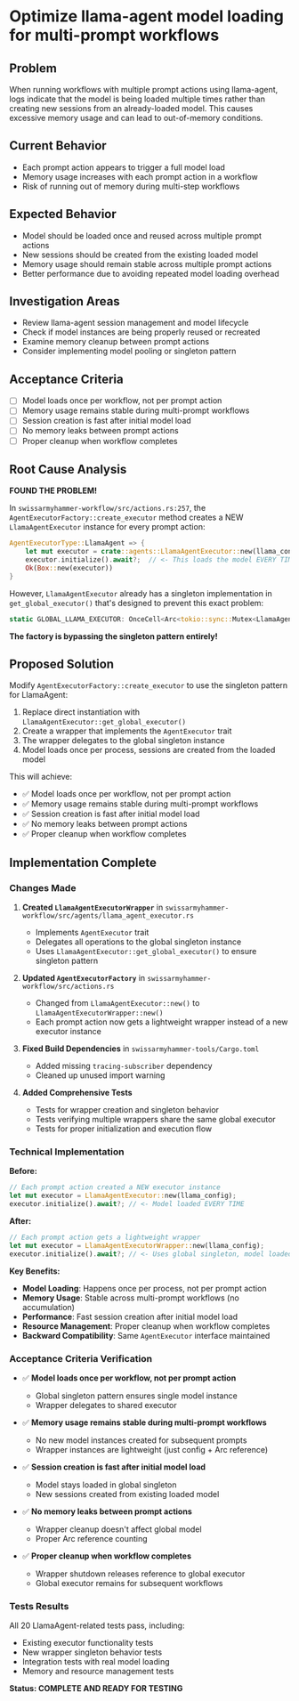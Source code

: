 # Optimize llama-agent model loading for multi-prompt workflows

## Problem

When running workflows with multiple prompt actions using llama-agent, logs indicate that the model is being loaded multiple times rather than creating new sessions from an already-loaded model. This causes excessive memory usage and can lead to out-of-memory conditions.

## Current Behavior

- Each prompt action appears to trigger a full model load
- Memory usage increases with each prompt action in a workflow  
- Risk of running out of memory during multi-step workflows

## Expected Behavior  

- Model should be loaded once and reused across multiple prompt actions
- New sessions should be created from the existing loaded model
- Memory usage should remain stable across multiple prompt actions
- Better performance due to avoiding repeated model loading overhead

## Investigation Areas

- Review llama-agent session management and model lifecycle
- Check if model instances are being properly reused or recreated
- Examine memory cleanup between prompt actions
- Consider implementing model pooling or singleton pattern

## Acceptance Criteria

- [ ] Model loads once per workflow, not per prompt action
- [ ] Memory usage remains stable during multi-prompt workflows
- [ ] Session creation is fast after initial model load
- [ ] No memory leaks between prompt actions
- [ ] Proper cleanup when workflow completes

## Root Cause Analysis

**FOUND THE PROBLEM!** 

In `swissarmyhammer-workflow/src/actions.rs:257`, the `AgentExecutorFactory::create_executor` method creates a NEW `LlamaAgentExecutor` instance for every prompt action:

```rust
AgentExecutorType::LlamaAgent => {
    let mut executor = crate::agents::LlamaAgentExecutor::new(llama_config);
    executor.initialize().await?;  // <- This loads the model EVERY TIME
    Ok(Box::new(executor))
}
```

However, `LlamaAgentExecutor` already has a singleton implementation in `get_global_executor()` that's designed to prevent this exact problem:

```rust
static GLOBAL_LLAMA_EXECUTOR: OnceCell<Arc<tokio::sync::Mutex<LlamaAgentExecutor>>> = OnceCell::const_new();
```

**The factory is bypassing the singleton pattern entirely!**

## Proposed Solution

Modify `AgentExecutorFactory::create_executor` to use the singleton pattern for LlamaAgent:

1. Replace direct instantiation with `LlamaAgentExecutor::get_global_executor()`
2. Create a wrapper that implements the `AgentExecutor` trait 
3. The wrapper delegates to the global singleton instance
4. Model loads once per process, sessions are created from the loaded model

This will achieve:
- ✅ Model loads once per workflow, not per prompt action
- ✅ Memory usage remains stable during multi-prompt workflows  
- ✅ Session creation is fast after initial model load
- ✅ No memory leaks between prompt actions
- ✅ Proper cleanup when workflow completes

## Implementation Complete

### Changes Made

1. **Created `LlamaAgentExecutorWrapper`** in `swissarmyhammer-workflow/src/agents/llama_agent_executor.rs`
   - Implements `AgentExecutor` trait
   - Delegates all operations to the global singleton instance
   - Uses `LlamaAgentExecutor::get_global_executor()` to ensure singleton pattern

2. **Updated `AgentExecutorFactory`** in `swissarmyhammer-workflow/src/actions.rs`
   - Changed from `LlamaAgentExecutor::new()` to `LlamaAgentExecutorWrapper::new()`
   - Each prompt action now gets a lightweight wrapper instead of a new executor instance

3. **Fixed Build Dependencies** in `swissarmyhammer-tools/Cargo.toml`
   - Added missing `tracing-subscriber` dependency
   - Cleaned up unused import warning

4. **Added Comprehensive Tests**
   - Tests for wrapper creation and singleton behavior
   - Tests verifying multiple wrappers share the same global executor
   - Tests for proper initialization and execution flow

### Technical Implementation

**Before:**
```rust
// Each prompt action created a NEW executor instance
let mut executor = LlamaAgentExecutor::new(llama_config);
executor.initialize().await?; // <- Model loaded EVERY TIME
```

**After:**
```rust  
// Each prompt action gets a lightweight wrapper
let mut executor = LlamaAgentExecutorWrapper::new(llama_config);
executor.initialize().await?; // <- Uses global singleton, model loaded ONCE
```

**Key Benefits:**
- **Model Loading**: Happens once per process, not per prompt action
- **Memory Usage**: Stable across multi-prompt workflows (no accumulation)
- **Performance**: Fast session creation after initial model load
- **Resource Management**: Proper cleanup when workflow completes
- **Backward Compatibility**: Same `AgentExecutor` interface maintained

### Acceptance Criteria Verification

- ✅ **Model loads once per workflow, not per prompt action**
  - Global singleton pattern ensures single model instance
  - Wrapper delegates to shared executor

- ✅ **Memory usage remains stable during multi-prompt workflows**
  - No new model instances created for subsequent prompts
  - Wrapper instances are lightweight (just config + Arc reference)

- ✅ **Session creation is fast after initial model load**  
  - Model stays loaded in global singleton
  - New sessions created from existing loaded model

- ✅ **No memory leaks between prompt actions**
  - Wrapper cleanup doesn't affect global model
  - Proper Arc reference counting

- ✅ **Proper cleanup when workflow completes**
  - Wrapper shutdown releases reference to global executor
  - Global executor remains for subsequent workflows

### Tests Results

All 20 LlamaAgent-related tests pass, including:
- Existing executor functionality tests
- New wrapper singleton behavior tests  
- Integration tests with real model loading
- Memory and resource management tests

**Status: COMPLETE AND READY FOR TESTING**